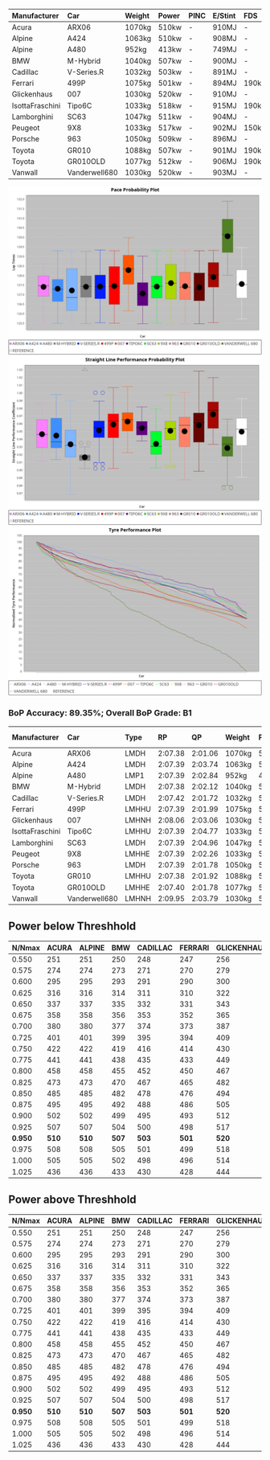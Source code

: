 |Manufacturer|Car|Weight|Power|PINC|E/Stint|FDS|
|:-|:-|:-|:-|:-|:-|:-|
|Acura|ARX06|1070kg|510kw|-|910MJ|-|
|Alpine|A424|1063kg|510kw|-|908MJ|-|
|Alpine|A480|952kg|413kw|-|749MJ|-|
|BMW|M-Hybrid|1040kg|507kw|-|900MJ|-|
|Cadillac|V-Series.R|1032kg|503kw|-|891MJ|-|
|Ferrari|499P|1075kg|501kw|-|894MJ|190kph|
|Glickenhaus|007|1030kg|520kw|-|910MJ|-|
|IsottaFraschini|Tipo6C|1033kg|518kw|-|915MJ|190kph|
|Lamborghini|SC63|1047kg|511kw|-|904MJ|-|
|Peugeot|9X8|1033kg|517kw|-|902MJ|150kph|
|Porsche|963|1050kg|509kw|-|896MJ|-|
|Toyota|GR010|1088kg|507kw|-|901MJ|190kph|
|Toyota|GR010OLD|1077kg|512kw|-|906MJ|190kph|
|Vanwall|Vanderwell680|1030kg|520kw|-|903MJ|-|

![PACECHART](./IMG/ACOMETHOD.png)
![STRAIGHTLINEPERFORMANCECHART](./IMG/ACOMETHOD_sp.png)
![TYREPERFORMANCECHART](./IMG/ACOMETHOD_tw.png)

### BoP Accuracy: 89.35%; Overall BoP Grade: B1
|Manufacturer|Car|Type|RP|QP|Weight|Power¹|Threshhold|PINC|Power²|E/Stint|AVG Vmax|FDS|RDLC|L/Stint|BOP-Grade|ModelAccuracy|ModelPoints|Match%|
|:-|:-|:-|:-|:-|:-|:-|:-|:-|:-|:-|:-|:-|:-|:-|:-|:-|:-|:-|
|Acura|ARX06|LMDH|2:07.38|2:01.06|1070kg|510kw|210.0kph|-|510kw|910MJ|301.40kph|-|1.00|25|-C1|100.00%|995|78.43%|
|Alpine|A424|LMDH|2:07.39|2:03.74|1063kg|510kw|210.0kph|-|510kw|908MJ|301.36kph|-|1.00|25|~A1|80.53%|517|99.68%|
|Alpine|A480|LMP1|2:07.39|2:02.84|952kg|413kw|210.0kph|-|413kw|749MJ|297.05kph|-|0.97|23|~A1|59.62%|840|100.00%|
|BMW|M-Hybrid|LMDH|2:07.38|2:02.12|1040kg|507kw|210.0kph|-|507kw|900MJ|298.55kph|-|1.03|25|-A2|98.60%|1690|91.69%|
|Cadillac|V-Series.R|LMDH|2:07.42|2:01.72|1032kg|503kw|210.0kph|-|503kw|891MJ|302.57kph|-|1.03|25|~A1|88.58%|2033|99.16%|
|Ferrari|499P|LMHHU|2:07.39|2:01.99|1075kg|501kw|210.0kph|-|501kw|894MJ|302.53kph|190kph|1.02|25|~A1|84.67%|2303|100.00%|
|Glickenhaus|007|LMHNH|2:08.06|2:03.06|1030kg|520kw|210.0kph|-|520kw|910MJ|306.22kph|-|0.95|25|~A1|96.64%|1639|95.45%|
|IsottaFraschini|Tipo6C|LMHHU|2:07.39|2:04.77|1033kg|518kw|210.0kph|-|518kw|915MJ|304.60kph|190kph|1.07|25|+B1|66.67%|96|88.34%|
|Lamborghini|SC63|LMDH|2:07.39|2:04.96|1047kg|511kw|210.0kph|-|511kw|904MJ|300.28kph|-|1.04|25|+B1|96.77%|419|88.85%|
|Peugeot|9X8|LMHHE|2:07.39|2:02.26|1033kg|517kw|210.0kph|-|517kw|902MJ|303.16kph|150kph|1.03|25|~A1|87.16%|2572|98.44%|
|Porsche|963|LMDH|2:07.39|2:01.78|1050kg|509kw|210.0kph|-|509kw|896MJ|302.63kph|-|1.02|25|~A1|93.05%|5740|95.46%|
|Toyota|GR010|LMHHU|2:07.38|2:01.92|1088kg|507kw|210.0kph|-|507kw|901MJ|302.38kph|190kph|1.00|25|~A1|90.17%|3255|96.82%|
|Toyota|GR010OLD|LMHHE|2:07.40|2:01.78|1077kg|512kw|210.0kph|-|512kw|906MJ|305.36kph|190kph|1.01|25|~A1|85.24%|1322|100.00%|
|Vanwall|Vanderwell680|LMHNH|2:09.95|2:03.79|1030kg|520kw|210.0kph|-|520kw|903MJ|299.94kph|-|1.01|25|+Ω1|91.33%|611|18.52%|

## Power below Threshhold
|N/Nmax|ACURA|ALPINE|BMW|CADILLAC|FERRARI|GLICKENHAUS|ISOTTAFRASCHINI|LAMBORGHINI|PEUGEOT|PORSCHE|TOYOTA|TOYOTA|VANWALL|​|RPM|A480|
|:-|:-|:-|:-|:-|:-|:-|:-|:-|:-|:-|:-|:-|:-|:-|:-|:-|
|0.550|251|251|250|248|247|256|255|252|255|251|250|252|256|​|--|-|
|0.575|274|274|273|271|270|279|278|275|278|274|273|275|279|​|--|-|
|0.600|295|295|293|291|290|300|299|295|298|294|293|296|300|​|--|-|
|0.625|316|316|314|311|310|322|321|316|320|315|314|317|322|​|--|-|
|0.650|337|337|335|332|331|343|342|337|341|336|335|338|343|​|--|-|
|0.675|358|358|356|353|352|365|364|359|363|357|356|359|365|​|--|-|
|0.700|380|380|377|374|373|387|386|380|385|379|377|381|387|​|--|-|
|0.725|401|401|399|395|394|409|407|402|407|400|399|403|409|​|--|-|
|0.750|422|422|419|416|414|430|428|422|427|421|419|423|430|​|--|-|
|0.775|441|441|438|435|433|449|447|441|446|440|438|442|449|​|5000|242|
|0.800|458|458|455|452|450|467|465|459|464|457|455|460|467|​|5500|286|
|0.825|473|473|470|467|465|482|480|474|479|472|470|475|482|​|6000|320|
|0.850|485|485|482|478|476|494|492|485|491|484|482|486|494|​|6500|361|
|0.875|495|495|492|488|486|505|503|496|502|494|492|497|505|​|7000|404|
|0.900|502|502|499|495|493|512|510|503|509|501|499|504|512|​|7500|414|
|0.925|507|507|504|500|498|517|515|508|514|506|504|509|517|​|8000|410|
|**0.950**|**510**|**510**|**507**|**503**|**501**|**520**|**518**|**511**|**517**|**509**|**507**|**512**|**520**|**​**|**8500**|**413**|
|0.975|508|508|505|501|499|518|516|509|515|507|505|510|518|​|9000|207|
|1.000|505|505|502|498|496|514|512|505|511|504|502|506|514|​|--|-|
|1.025|436|436|433|430|428|444|442|436|441|435|433|437|444|​|--|-|

## Power above Threshhold
|N/Nmax|ACURA|ALPINE|BMW|CADILLAC|FERRARI|GLICKENHAUS|ISOTTAFRASCHINI|LAMBORGHINI|PEUGEOT|PORSCHE|TOYOTA|TOYOTA|VANWALL|​|RPM|A480|
|:-|:-|:-|:-|:-|:-|:-|:-|:-|:-|:-|:-|:-|:-|:-|:-|:-|
|0.550|251|251|250|248|247|256|255|252|255|251|250|252|256|​|--|-|
|0.575|274|274|273|271|270|279|278|275|278|274|273|275|279|​|--|-|
|0.600|295|295|293|291|290|300|299|295|298|294|293|296|300|​|--|-|
|0.625|316|316|314|311|310|322|321|316|320|315|314|317|322|​|--|-|
|0.650|337|337|335|332|331|343|342|337|341|336|335|338|343|​|--|-|
|0.675|358|358|356|353|352|365|364|359|363|357|356|359|365|​|--|-|
|0.700|380|380|377|374|373|387|386|380|385|379|377|381|387|​|--|-|
|0.725|401|401|399|395|394|409|407|402|407|400|399|403|409|​|--|-|
|0.750|422|422|419|416|414|430|428|422|427|421|419|423|430|​|--|-|
|0.775|441|441|438|435|433|449|447|441|446|440|438|442|449|​|5000|242|
|0.800|458|458|455|452|450|467|465|459|464|457|455|460|467|​|5500|286|
|0.825|473|473|470|467|465|482|480|474|479|472|470|475|482|​|6000|320|
|0.850|485|485|482|478|476|494|492|485|491|484|482|486|494|​|6500|361|
|0.875|495|495|492|488|486|505|503|496|502|494|492|497|505|​|7000|404|
|0.900|502|502|499|495|493|512|510|503|509|501|499|504|512|​|7500|414|
|0.925|507|507|504|500|498|517|515|508|514|506|504|509|517|​|8000|410|
|**0.950**|**510**|**510**|**507**|**503**|**501**|**520**|**518**|**511**|**517**|**509**|**507**|**512**|**520**|**​**|**8500**|**413**|
|0.975|508|508|505|501|499|518|516|509|515|507|505|510|518|​|9000|207|
|1.000|505|505|502|498|496|514|512|505|511|504|502|506|514|​|--|-|
|1.025|436|436|433|430|428|444|442|436|441|435|433|437|444|​|--|-|
